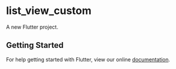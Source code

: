 # list_view_custom

A new Flutter project.

## Getting Started

For help getting started with Flutter, view our online
[documentation](https://flutter.io/).
